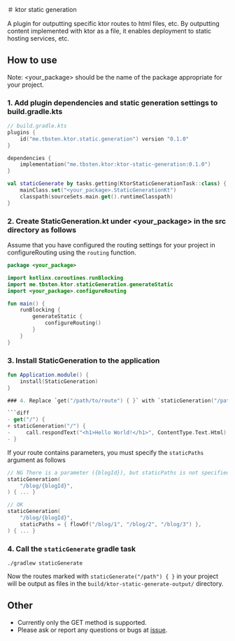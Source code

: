 ＃ ktor static generation

A plugin for outputting specific ktor routes to html files, etc.
By outputting content implemented with ktor as a file, it enables deployment to static hosting services, etc.

## How to use

Note: <your_package> should be the name of the package appropriate for your project.

### 1. Add plugin dependencies and static generation settings to build.gradle.kts

```kt
// build.gradle.kts
plugins {
    id("me.tbsten.ktor.static.generation") version "0.1.0"
}

dependencies {
    implementation("me.tbsten.ktor:ktor-static-generation:0.1.0")
}

val staticGenerate by tasks.getting(KtorStaticGenerationTask::class) {
    mainClass.set("<your_package>.StaticGenerationKt")
    classpath(sourceSets.main.get().runtimeClasspath)
}
```

### 2. Create StaticGeneration.kt under <your_package> in the src directory as follows

Assume that you have configured the routing settings for your project in configureRouting using the `routing` function.

```kt
package <your_package>

import kotlinx.coroutines.runBlocking
import me.tbsten.ktor.staticGeneration.generateStatic
import <your_package>.configureRouting

fun main() {
    runBlocking {
        generateStatic {
            configureRouting()
        }
    }
}
```

### 3. Install StaticGeneration to the application

````kt
fun Application.module() {
    install(StaticGeneration)
}

### 4. Replace `get("/path/to/route") { }` with `staticGeneration("/path/to/route") { }` in the static generate target.

```diff
- get("/") {
+ staticGeneration("/") {
-     call.respondText("<h1>Hello World!</h1>", ContentType.Text.Html)
- }
````

If your route contains parameters, you must specify the `staticPaths` argument as follows

```kt
// NG There is a parameter ({blogId}), but staticPaths is not specified.
staticGeneration(
    "/blog/{blogId}",
) { ... }

// OK
staticGeneration(
    "/blog/{blogId}",
    staticPaths = { flowOf("/blog/1", "/blog/2", "/blog/3") },
) { ... }
```

### 4. Call the `staticGenerate` gradle task

```shell
./gradlew staticGenerate
```

Now the routes marked with `staticGenerate("/path") { }` in your project will be output as files in the `build/ktor-static-generate-output/` directory.

## Other

- Currently only the GET method is supported.
- Please ask or report any questions or bugs at [issue](https://github.com/TBSten/ktor-static-generation/issues).
